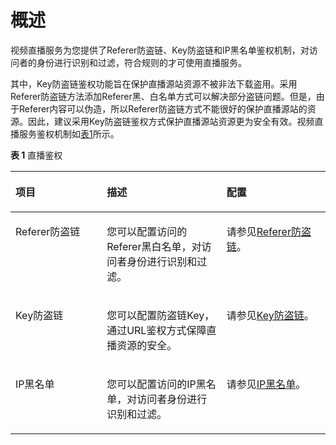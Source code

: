 # 概述<a name="live_01_0047"></a>

视频直播服务为您提供了Referer防盗链、Key防盗链和IP黑名单鉴权机制，对访问者的身份进行识别和过滤，符合规则的才可使用直播服务。

其中，Key防盗链鉴权功能旨在保护直播源站资源不被非法下载盗用。采用Referer防盗链方法添加Referer黑、白名单方式可以解决部分盗链问题。但是，由于Referer内容可以伪造，所以Referer防盗链方式不能很好的保护直播源站的资源。因此，建议采用Key防盗链鉴权方式保护直播源站资源更为安全有效。视频直播服务鉴权机制如[表1](#zh-cn_topic_0194695753_table9669104317269)所示。

**表 1**  直播鉴权

<a name="zh-cn_topic_0194695753_table9669104317269"></a>
<table><thead align="left"><tr id="zh-cn_topic_0194695753_row866934315262"><th class="cellrowborder" valign="top" width="28.999999999999996%" id="mcps1.2.4.1.1"><p id="zh-cn_topic_0194695753_p136698431268"><a name="zh-cn_topic_0194695753_p136698431268"></a><a name="zh-cn_topic_0194695753_p136698431268"></a>项目</p>
</th>
<th class="cellrowborder" valign="top" width="38%" id="mcps1.2.4.1.2"><p id="zh-cn_topic_0194695753_p9669143132616"><a name="zh-cn_topic_0194695753_p9669143132616"></a><a name="zh-cn_topic_0194695753_p9669143132616"></a>描述</p>
</th>
<th class="cellrowborder" valign="top" width="33%" id="mcps1.2.4.1.3"><p id="zh-cn_topic_0194695753_p1669144318265"><a name="zh-cn_topic_0194695753_p1669144318265"></a><a name="zh-cn_topic_0194695753_p1669144318265"></a>配置</p>
</th>
</tr>
</thead>
<tbody><tr id="zh-cn_topic_0194695753_row26691433264"><td class="cellrowborder" valign="top" width="28.999999999999996%" headers="mcps1.2.4.1.1 "><p id="zh-cn_topic_0194695753_p14669114342614"><a name="zh-cn_topic_0194695753_p14669114342614"></a><a name="zh-cn_topic_0194695753_p14669114342614"></a>Referer防盗链</p>
</td>
<td class="cellrowborder" valign="top" width="38%" headers="mcps1.2.4.1.2 "><p id="zh-cn_topic_0194695753_p1066924362613"><a name="zh-cn_topic_0194695753_p1066924362613"></a><a name="zh-cn_topic_0194695753_p1066924362613"></a>您可以配置访问的Referer黑白名单，对访问者身份进行识别和过滤。</p>
</td>
<td class="cellrowborder" valign="top" width="33%" headers="mcps1.2.4.1.3 "><p id="zh-cn_topic_0194695753_p1669144314261"><a name="zh-cn_topic_0194695753_p1669144314261"></a><a name="zh-cn_topic_0194695753_p1669144314261"></a>请参见<a href="Referer防盗链.md">Referer防盗链</a>。</p>
</td>
</tr>
<tr id="zh-cn_topic_0194695753_row666916431269"><td class="cellrowborder" valign="top" width="28.999999999999996%" headers="mcps1.2.4.1.1 "><p id="zh-cn_topic_0194695753_p666924311265"><a name="zh-cn_topic_0194695753_p666924311265"></a><a name="zh-cn_topic_0194695753_p666924311265"></a>Key防盗链</p>
</td>
<td class="cellrowborder" valign="top" width="38%" headers="mcps1.2.4.1.2 "><p id="zh-cn_topic_0194695753_p13211945419"><a name="zh-cn_topic_0194695753_p13211945419"></a><a name="zh-cn_topic_0194695753_p13211945419"></a>您可以配置防盗链Key，通过URL鉴权方式保障直播资源的安全。</p>
</td>
<td class="cellrowborder" valign="top" width="33%" headers="mcps1.2.4.1.3 "><p id="zh-cn_topic_0194695753_p1669843182616"><a name="zh-cn_topic_0194695753_p1669843182616"></a><a name="zh-cn_topic_0194695753_p1669843182616"></a>请参见<a href="Key防盗链.md">Key防盗链</a>。</p>
</td>
</tr>
<tr id="zh-cn_topic_0194695753_row116695436264"><td class="cellrowborder" valign="top" width="28.999999999999996%" headers="mcps1.2.4.1.1 "><p id="zh-cn_topic_0194695753_p466934312613"><a name="zh-cn_topic_0194695753_p466934312613"></a><a name="zh-cn_topic_0194695753_p466934312613"></a>IP黑名单</p>
</td>
<td class="cellrowborder" valign="top" width="38%" headers="mcps1.2.4.1.2 "><p id="zh-cn_topic_0194695753_p15669144302619"><a name="zh-cn_topic_0194695753_p15669144302619"></a><a name="zh-cn_topic_0194695753_p15669144302619"></a>您可以配置访问的IP黑名单，对访问者身份进行识别和过滤。</p>
</td>
<td class="cellrowborder" valign="top" width="33%" headers="mcps1.2.4.1.3 "><p id="zh-cn_topic_0194695753_p16669943172619"><a name="zh-cn_topic_0194695753_p16669943172619"></a><a name="zh-cn_topic_0194695753_p16669943172619"></a>请参见<a href="IP黑名单.md">IP黑名单</a>。</p>
</td>
</tr>
</tbody>
</table>

